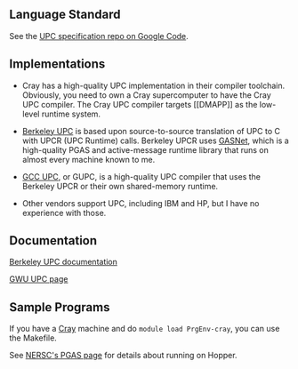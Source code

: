 ## Language Standard 

See the [UPC specification repo on Google Code](http://code.google.com/p/upc-specification/).

## Implementations 

* Cray has a high-quality UPC implementation in their compiler toolchain.  Obviously, you need to own a Cray supercomputer to have the Cray UPC compiler.  The Cray UPC compiler targets [[DMAPP]] as the low-level runtime system.

* [Berkeley UPC](http://upc.lbl.gov/) is based upon source-to-source translation of UPC to C with UPCR (UPC Runtime) calls.  Berkeley UPCR uses [GASNet](http://gasnet.cs.berkeley.edu/), which is a high-quality PGAS and active-message runtime library that runs on almost every machine known to me.

* [GCC UPC](http://www.gccupc.org/), or GUPC, is a high-quality UPC compiler that uses the Berkeley UPCR or their own shared-memory runtime.

* Other vendors support UPC, including IBM and HP, but I have no experience with those.

## Documentation

[Berkeley UPC documentation](http://upc.lbl.gov/docs/)

[GWU UPC page](http://upc.gwu.edu/)

## Sample Programs 

If you have a [Cray](https://github.com/jeffhammond/HPCInfo/wiki/Cray) machine and do ```module load PrgEnv-cray```, you can use the Makefile.

See [NERSC's PGAS page](http://www.nersc.gov/users/computational-systems/hopper/programming/PGAS/) for details about running on Hopper.
